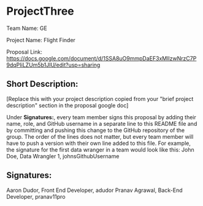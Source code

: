 # ProjectThree
Team Name: GE

Project Name: Flight Finder

Proposal Link: https://docs.google.com/document/d/1SSA8uO9mmpDaEF3xMlIzwNrzC7P9dqPIiLZUm5b1JIU/edit?usp=sharing

## Short Description:
[Replace this with your project description copied from your "brief project description" section in the proposal google doc]

Under **Signatures:**, every team member signs this proposal by adding their name, role, and GitHub username in a separate line to this README file and by committing and pushing this change to the GitHub repository of the group. The order of the lines does not matter, but every team member will have to push a version with their own line added to this file. For example, the signature for the first data wranger in a team would look like this:
John Doe, Data Wrangler 1, johnsGithubUsername

## Signatures:
Aaron Dudor, Front End Developer, adudor
Pranav Agrawal, Back-End Developer, pranav11pro

